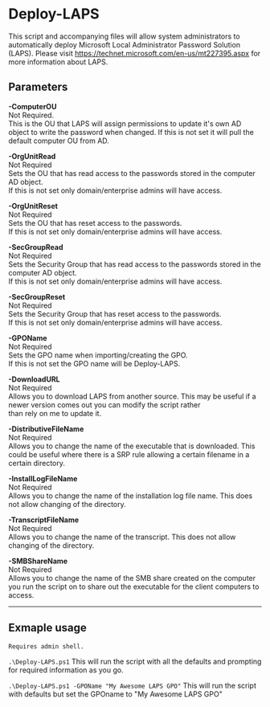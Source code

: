 Deploy-LAPS
=================

This script and accompanying files will allow system administrators to automatically deploy Microsoft Local Administrator Password Solution (LAPS). Please visit https://technet.microsoft.com/en-us/mt227395.aspx for more information about LAPS.



 Parameters
 -------------- 
 **-ComputerOU**  
  	Not Required.  
  	This is the OU that LAPS will assign permissions to update it's own AD object to write the password when changed.
  	If this is not set it will pull the default computer OU from AD.  
  
 **-OrgUnitRead**  
  	Not Required  
  	Sets the OU that has read access to the passwords stored in the computer AD object.  
  	If this is not set only domain/enterprise admins will have access.  
  
 **-OrgUnitReset**  
  	Not Required  
  	Sets the OU that has reset access to the passwords.  
  	If this is not set only domain/enterprise admins will have access.  
  
 **-SecGroupRead**  
  	Not Required  
  	Sets the Security Group that has read access to the passwords stored in the computer AD object.  
  	If this is not set only domain/enterprise admins will have access.  
    
 **-SecGroupReset**  
  	Not Required  
  	Sets the Security Group that has reset access to the passwords.  
  	If this is not set only domain/enterprise admins will have access.  
    
 **-GPOName**  
  	Not Required  
  	Sets the GPO name when importing/creating the GPO.  
  	If this is not set the GPO name will be Deploy-LAPS.  
     
 **-DownloadURL**  
   Not Required  
   Allows you to download LAPS from another source. This may be useful if a newer version comes out you can modify the script rather    
   than rely on me to update it.  
     
 **-DistributiveFileName**  
   Not Required  
   Allows you to change the name of the executable that is downloaded. This could be useful where there is a SRP rule allowing a certain 
   filename in a certain directory.  
     
 **-InstallLogFileName**  
   Not Required  
   Allows you to change the name of the installation log file name. This does not allow changing of the directory.  
     
 **-TranscriptFileName**  
   Not Required  
   Allows you to change the name of the transcript. This does not allow changing of the directory.  
  
 **-SMBShareName**  
   Not Required  
   Allows you to change the name of the SMB share created on the computer you run the script on to share out the executable for the 
   client computers to access.  


-------------------

Exmaple usage
-------------- 
    Requires admin shell.
  `.\Deploy-LAPS.ps1`
        This will run the script with all the defaults and prompting for required information as you go.
    
  `.\Deploy-LAPS.ps1 -GPOName "My Awesome LAPS GPO"`
  	    This will run the script with defaults but set the GPOname to "My Awesome LAPS GPO"
   
 
